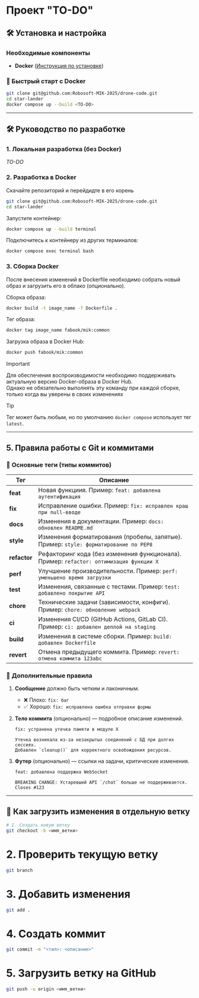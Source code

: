 # **Проект "TO-DO"**  

## 🛠 **Установка и настройка**  

### **Необходимые компоненты**  
- **Docker** ([Инструкция по установке](https://docs.docker.com/engine/install/))  

### **🚀 Быстрый старт с Docker**  

```bash
git clone git@github.com:Robosoft-MIK-2025/drone-code.git
cd star-lander
docker compose up --build <TO-DO>
```

---

## 🛠 **Руководство по разработке**  

### **1. Локальная разработка (без Docker)**  
*TO-DO*  

### **2. Разработка в Docker**  

Скачайте репозиторий и перейдидте в его корень
```bash
git clone git@github.com:Robosoft-MIK-2025/drone-code.git
cd star-lander
```

Запустите контейнер:  
```bash
docker compose up --build terminal
```

Подключитесь к контейнеру из других терминалов:  
```bash
docker compose exec terminal bash
```

### **3. Сборка Docker**  

После внесения изменений в Dockerfile необходимо собрать новый образ и загрузить его в облако (опционально).  

Сборка образа:  
```bash
docker build -t image_name -f Dockerfile .
```

Тег образа:  
```bash
docker tag image_name fabook/mik:common
```

Загрузка образа в Docker Hub:  
```bash
docker push fabook/mik:common
```

> [!IMPORTANT]  
> Для обеспечения воспроизводимости необходимо поддерживать актуальную версию Docker-образа в Docker Hub.  
> Однако не обязательно выполнять эту команду при каждой сборке, только когда вы уверены в своих изменениях

> [!TIP]  
> Тег может быть любым, но по умолчанию `docker compose` использует тег `latest`.  

---

## **5. Правила работы с Git и коммитами**  

### 🔹 **Основные теги (типы коммитов)**  
| Тег         | Описание                                                                 |
|-------------|--------------------------------------------------------------------------|
| **feat**    | Новая функциия. Пример: `feat: добавлена аутентификация`        |
| **fix**     | Исправление ошибки. Пример: `fix: исправлен краш при null-вводе`        |
| **docs**    | Изменения в документации. Пример: `docs: обновлен README.md`            |
| **style**   | Изменения форматирования (пробелы, запятые). Пример: `style: форматирование по PEP8` |
| **refactor**| Рефакторинг кода (без изменения функционала). Пример: `refactor: оптимизация функции X` |
| **perf**    | Улучшение производительности. Пример: `perf: уменьшено время загрузки` |
| **test**    | Изменения, связанные с тестами. Пример: `test: добавлено покрытие API` |
| **chore**   | Технические задачи (зависимости, конфиги). Пример: `chore: обновление webpack` |
| **ci**      | Изменения CI/CD (GitHub Actions, GitLab CI). Пример: `ci: добавлен деплой на staging` |
| **build**   | Изменения в системе сборки. Пример: `build: добавлен Dockerfile`       |
| **revert**  | Отмена предыдущего коммита. Пример: `revert: отмена коммита 123abc`    |

### 🔹 **Дополнительные правила**  
1. **Сообщение** должно быть четким и лаконичным.  
   - ❌ Плохо: `fix: баг`  
   - ✅ Хорошо: `fix: исправлена ошибка отправки формы`  

2. **Тело коммита** (опционально) — подробное описание изменений.  
   ```  
   fix: устранена утечка памяти в модуле X  

   Утечка возникала из-за незакрытых соединений с БД при долгих сессиях.  
   Добавлен `cleanup()` для корректного освобождения ресурсов.  
   ```  

3. **Футер** (опционально) — ссылки на задачи, критические изменения.  
   ```  
   feat: добавлена поддержка WebSocket  

   BREAKING CHANGE: Устаревший API `/chat` больше не поддерживается.  
   Closes #123  
   ```  

---

## 📌 **Как загрузить изменения в отдельную ветку**  

```bash
# 1. Создать новую ветку  
git checkout -b <имя_ветки>  
```

# 2. Проверить текущую ветку  
```bash
git branch  
```

# 3. Добавить изменения  
```bash
git add .  
```

# 4. Создать коммит  
```bash
git commit -m "<тип>: <описание>"  
```

# 5. Загрузить ветку на GitHub  
```bash
git push -u origin <имя_ветки>  
```
